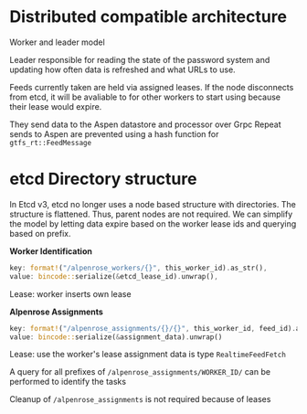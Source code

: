 # Distributed compatible architecture

Worker and leader model

Leader responsible for reading the state of the password system and updating how often data is refreshed and what URLs to use.

Feeds currently taken are held via assigned leases. If the node disconnects from etcd, it will be avaliable to for other workers to start using because their lease would expire.

They send data to the Aspen datastore and processor over Grpc
Repeat sends to Aspen are prevented using a hash function for `gtfs_rt::FeedMessage`

# etcd Directory structure

In Etcd v3, etcd no longer uses a node based structure with directories. The structure is flattened. Thus, parent nodes are not required. We can simplify the model by letting data expire based on the worker lease ids and querying based on prefix.

**Worker Identification**
```rs
key: format!("/alpenrose_workers/{}", this_worker_id).as_str(),
value: bincode::serialize(&etcd_lease_id).unwrap(),
```
Lease: worker inserts own lease

**Alpenrose Assignments**

```rs
key: format!("/alpenrose_assignments/{}/{}", this_worker_id, feed_id).as_str(),
value: bincode::serialize(&assignment_data).unwrap()
```

Lease: use the worker's lease
assignment data is type `RealtimeFeedFetch`

A query for all prefixes of `/alpenrose_assignments/WORKER_ID/` can be performed to identify the tasks

Cleanup of `/alpenrose_assignments` is not required because of leases